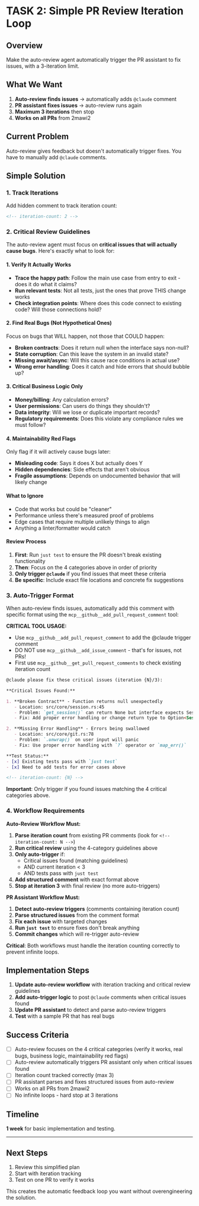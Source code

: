# TASK 2: Simple PR Review Iteration Loop

## Overview

Make the auto-review agent automatically trigger the PR assistant to fix issues, with a 3-iteration limit.

## What We Want

1. **Auto-review finds issues** → automatically adds `@claude` comment
2. **PR assistant fixes issues** → auto-review runs again  
3. **Maximum 3 iterations** then stop
4. **Works on all PRs** from 2mawi2

## Current Problem

Auto-review gives feedback but doesn't automatically trigger fixes. You have to manually add `@claude` comments.

## Simple Solution

### 1. Track Iterations
Add hidden comment to track iteration count:
```html
<!-- iteration-count: 2 -->
```

### 2. Critical Review Guidelines

The auto-review agent must focus on **critical issues that will actually cause bugs**. Here's exactly what to look for:

#### **1. Verify It Actually Works**
- **Trace the happy path**: Follow the main use case from entry to exit - does it do what it claims?
- **Run relevant tests**: Not all tests, just the ones that prove THIS change works
- **Check integration points**: Where does this code connect to existing code? Will those connections hold?

#### **2. Find Real Bugs (Not Hypothetical Ones)**
Focus on bugs that WILL happen, not those that COULD happen:

- **Broken contracts**: Does it return null when the interface says non-null?
- **State corruption**: Can this leave the system in an invalid state?
- **Missing await/async**: Will this cause race conditions in actual use?
- **Wrong error handling**: Does it catch and hide errors that should bubble up?

#### **3. Critical Business Logic Only**
- **Money/billing**: Any calculation errors?
- **User permissions**: Can users do things they shouldn't?
- **Data integrity**: Will we lose or duplicate important records?
- **Regulatory requirements**: Does this violate any compliance rules we must follow?

#### **4. Maintainability Red Flags**
Only flag if it will actively cause bugs later:

- **Misleading code**: Says it does X but actually does Y
- **Hidden dependencies**: Side effects that aren't obvious
- **Fragile assumptions**: Depends on undocumented behavior that will likely change

#### **What to Ignore**
- Code that works but could be "cleaner"
- Performance unless there's measured proof of problems
- Edge cases that require multiple unlikely things to align
- Anything a linter/formatter would catch

#### **Review Process**
1. **First**: Run `just test` to ensure the PR doesn't break existing functionality
2. **Then**: Focus on the 4 categories above in order of priority
3. **Only trigger `@claude`** if you find issues that meet these criteria
4. **Be specific**: Include exact file locations and concrete fix suggestions

### 3. Auto-Trigger Format
When auto-review finds issues, automatically add this comment with specific format using the `mcp__github__add_pull_request_comment` tool:

**CRITICAL TOOL USAGE:**
- Use `mcp__github__add_pull_request_comment` to add the @claude trigger comment
- DO NOT use `mcp__github__add_issue_comment` - that's for issues, not PRs!
- First use `mcp__github__get_pull_request_comments` to check existing iteration count

```markdown
@claude please fix these critical issues (iteration {N}/3):

**Critical Issues Found:**

1. **Broken Contract** - Function returns null unexpectedly
   - Location: src/core/session.rs:45
   - Problem: `get_session()` can return None but interface expects Session
   - Fix: Add proper error handling or change return type to Option<Session>

2. **Missing Error Handling** - Errors being swallowed  
   - Location: src/core/git.rs:78
   - Problem: `.unwrap()` on user input will panic
   - Fix: Use proper error handling with `?` operator or `map_err()`

**Test Status:**
- [x] Existing tests pass with `just test`
- [x] Need to add tests for error cases above

<!-- iteration-count: {N} -->
```

**Important**: Only trigger if you found issues matching the 4 critical categories above.

### 4. Workflow Requirements

**Auto-Review Workflow Must:**
1. **Parse iteration count** from existing PR comments (look for `<!-- iteration-count: N -->`)
2. **Run critical review** using the 4-category guidelines above
3. **Only auto-trigger** if:
   - Critical issues found (matching guidelines)
   - AND current iteration < 3
   - AND tests pass with `just test`
4. **Add structured comment** with exact format above
5. **Stop at iteration 3** with final review (no more auto-triggers)

**PR Assistant Workflow Must:**
1. **Detect auto-review triggers** (comments containing iteration count)
2. **Parse structured issues** from the comment format
3. **Fix each issue** with targeted changes
4. **Run `just test`** to ensure fixes don't break anything
5. **Commit changes** which will re-trigger auto-review

**Critical**: Both workflows must handle the iteration counting correctly to prevent infinite loops.

## Implementation Steps

1. **Update auto-review workflow** with iteration tracking and critical review guidelines
2. **Add auto-trigger logic** to post `@claude` comments when critical issues found  
3. **Update PR assistant** to detect and parse auto-review triggers
4. **Test** with a sample PR that has real bugs

## Success Criteria

- [ ] Auto-review focuses on the 4 critical categories (verify it works, real bugs, business logic, maintainability red flags)
- [ ] Auto-review automatically triggers PR assistant only when critical issues found
- [ ] Iteration count tracked correctly (max 3)
- [ ] PR assistant parses and fixes structured issues from auto-review
- [ ] Works on all PRs from 2mawi2
- [ ] No infinite loops - hard stop at 3 iterations

## Timeline

**1 week** for basic implementation and testing.

---

## Next Steps

1. Review this simplified plan
2. Start with iteration tracking
3. Test on one PR to verify it works

This creates the automatic feedback loop you want without overengineering the solution.